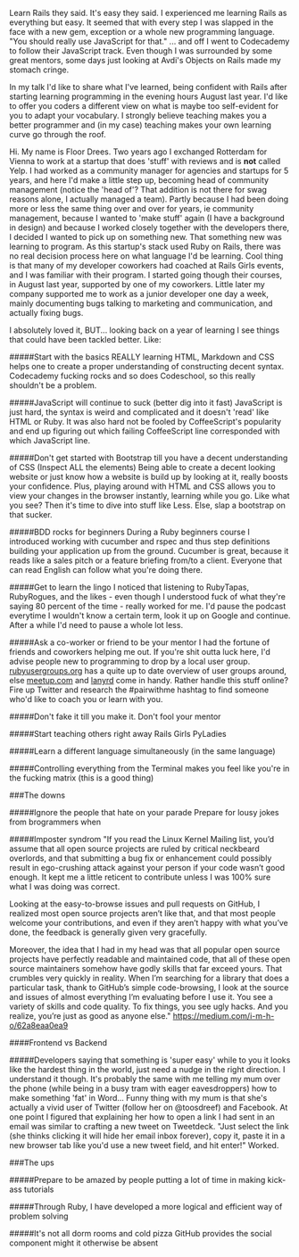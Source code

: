 Learn Rails they said. It's easy they said. I experienced me learning Rails as everything but easy. It seemed that with every step I was slapped in the face with a new gem, exception or a whole new programming language. "You should really use JavaScript for that." ... and off I went to Codecademy to follow their JavaScript track. Even though I was surrounded by some great mentors, some days just looking at Avdi's Objects on Rails made my stomach cringe.

In my talk I'd like to share what I've learned, being confident with Rails after starting learning programming in the evening hours August last year. I'd like to offer you coders a different view on what is maybe too self-evident for you to adapt your vocabulary. I strongly believe teaching makes you a better programmer and (in my case) teaching makes your own learning curve go through the roof.

Hi. My name is Floor Drees. Two years ago I exchanged Rotterdam for Vienna to work at a startup that does 'stuff' with reviews and is **not** called Yelp. I had worked as a community manager for agencies and startups for 5 years, and here I'd make a little step up, becoming head of community management (notice the 'head of'? That addition is not there for swag reasons alone, I actually managed a team). Partly because I had been doing more or less the same thing over and over for years, ie community management, because I wanted to 'make stuff' again (I have a background in design) and because I worked closely together with the developers there, I decided I wanted to pick up on something new. That something new was learning to program. As this startup's stack used Ruby on Rails, there was no real decision process here on what language I'd be learning. Cool thing is that many of my developer coworkers had coached at Rails Girls events, and I was familiar with their program. I started going though their courses, in August last year, supported by one of my coworkers. Little later my company supported me to work as a junior developer one day a week, mainly documenting bugs talking to marketing and communication, and actually fixing bugs. 

I absolutely loved it, BUT... looking back on a year of learning I see things that could have been tackled better. Like:

#####Start with the basics
REALLY learning HTML, Markdown and CSS helps one to create a proper understanding of constructing decent syntax. 
Codecademy fucking rocks and so does Codeschool, so this really shouldn't be a problem. 

#####JavaScript will continue to suck (better dig into it fast)
JavaScript is just hard, the syntax is weird and complicated and it doesn't 'read' like HTML or Ruby. 
It was also hard not be fooled by CoffeeScript's popularity and end up figuring out which failing CoffeeScript line corresponded with which JavaScript line. 

#####Don't get started with Bootstrap till you have a decent understanding of CSS (Inspect ALL the elements)
Being able to create a decent looking website or just know how a website is build up by looking at it, really boosts your confidence. Plus, playing around with HTML and CSS allows you to view your changes in the browser instantly, learning while you go.
Like what you see? Then it's time to dive into stuff like Less. Else, slap a bootstrap on that sucker. 

#####BDD rocks for beginners
During a Ruby beginners course I introduced working with cucumber and rspec and thus step definitions building your application up from the ground. Cucumber is great, because it reads like a sales pitch or a feature briefing from/to a client. Everyone that can read English can follow what you're doing there. 

#####Get to learn the lingo
I noticed that listening to RubyTapas, RubyRogues, and the likes - even though I understood fuck of what they're saying 80 percent of the time - really worked for me. I'd pause the podcast everytime I wouldn't know a certain term, look it up on Google and continue. After a while I'd need to pause a whole lot less. 

#####Ask a co-worker or friend to be your mentor
I had the fortune of friends and coworkers helping me out. If you're shit outta luck here, I'd advise people new to programming to drop by a local user group. [rubyusergroups.org][1] has a quite up to date overview of user groups around, else [meetup.com][2] and [lanyrd][3] come in handy. Rather handle this stuff online? Fire up Twitter and research the #pairwithme hashtag to find someone who'd like to coach you or learn with you. 

#####Don't fake it till you make it.
Don't fool your mentor

#####Start teaching others right away
Rails Girls
PyLadies

#####Learn a different language simultaneously (in the same language)

#####Controlling everything from the Terminal makes you feel like you're in the fucking matrix
(this is a good thing)


###The downs

#####Ignore the people that hate on your parade
Prepare for lousy jokes from brogrammers when 

#####Imposter syndrom
"If you read the Linux Kernel Mailing list, you’d assume that all open source projects are ruled by critical neckbeard overlords, and that submitting a bug fix or enhancement could possibly result in ego-crushing attack against your person if your code wasn’t good enough. It kept me a little reticent to contribute unless I was 100% sure what I was doing was correct.

Looking at the easy-to-browse issues and pull requests on GitHub, I realized most open source projects aren’t like that, and that most people welcome your contributions, and even if they aren’t happy with what you’ve done, the feedback is generally given very gracefully.

Moreover, the idea that I had in my head was that all popular open source projects have perfectly readable and maintained code, that all of these open source maintainers somehow have godly skills that far exceed yours. That crumbles very quickly in reality. When I’m searching for a library that does a particular task, thank to GitHub’s simple code-browsing, I look at the source and issues of almost everything I’m evaluating before I use it. You see a variety of skills and code quality. To fix things, you see ugly hacks. And you realize, you’re just as good as anyone else."
https://medium.com/i-m-h-o/62a8eaa0ea9

####Frontend vs Backend

#####Developers saying that something is 'super easy' while to you it looks like the hardest thing in the world, just need a nudge in the right direction.
I understand it though. It's probably the same with me telling my mum over the phone (while being in a busy tram with eager eavesdroppers) how to make something 'fat' in Word... Funny thing with my mum is that she's actually a vivid user of Twitter (follow her on @toosdreef) and Facebook. At one point I figured that explaining her how to open a link I had sent in an email was similar to crafting a new tweet on Tweetdeck. "Just select the link (she thinks clicking it will hide her email inbox forever), copy it, paste it in a new browser tab like you'd use a new tweet field, and hit enter!" Worked. 



###The ups

#####Prepare to be amazed by people putting a lot of time in making kick-ass tutorials

#####Through Ruby, I have developed a more logical and efficient way of problem solving

#####It's not all dorm rooms and cold pizza
GitHub provides the social component might it otherwise be absent

[1]: http://rubyusergroups.org
[2]: http://meetup.com
[3]: http://lanyrd.com
